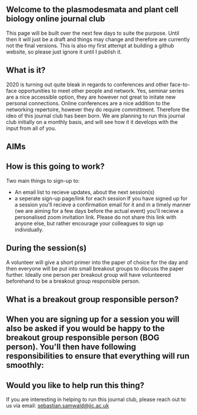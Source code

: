 ## Welcome to the plasmodesmata and plant cell biology online journal club

This page will be built over the next few days to suite the purpose. Until then it will just be a draft and things may change and therefore are currently not the final versions. 
This is also my first attempt at building a github website, so please just ignore it until I publish it. 

## What is it?
2020 is turning out quite bleak in regards to conferences and other face-to-face opportunities to meet other people and network. Yes, seminar series are a nice accessible option, they are however not great to initate new personal connections. Online conferences are a nice addition to the networking repertoire, however they do require committment. Therefore the ideo of this journal club has been born.
We are planning to run this journal club initially on a monthly basis, and will see how it it develops with the input from all of you.

## AIMs


## How is this going to work?
Two main things to sign-up to: 
- An email list to recieve updates, about the next session(s)
- a seperate sign-up page/link for each session
If you have signed up for a session you'll recieve a confirmation email for it and in a timely manner (we are aiming for a few days before the actual event) you'll recieve a personalised zoom invitation link. 
Please do not share this link with anyone else, but rather encourage your colleagues to sign up individually. 

## During the session(s)
A volunteer will give a short primer into the paper of choice for the day and then everyone will be put into small breakout groups to discuss the paper further. 
Ideally one person per breakout group will have volunteered beforehand to be a breakout group responsible person. 


## What is a breakout group responsible person? 
When you are signing up for a session you will also be asked if you would be happy to the breakout group responsible person (BOG person). You'll then have following responsibilities to ensure that everything will run smoothly:
- 


## Would you like to help run this thing?
If you are interesting in helping to run this journal club, please reach out to us via email: sebastian.samwald@jic.ac.uk
